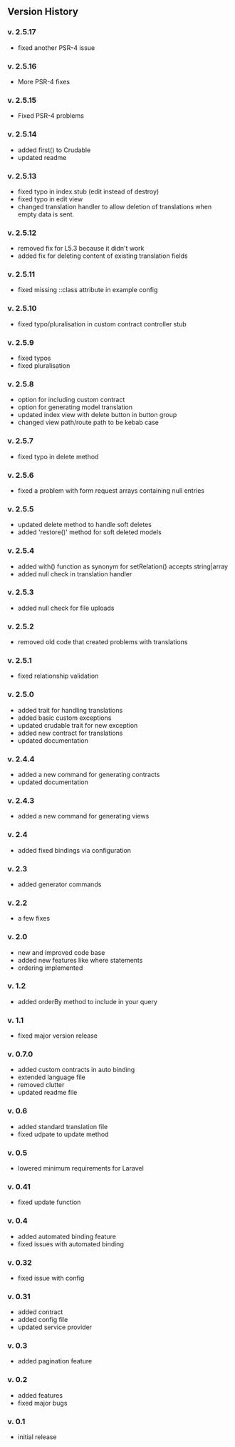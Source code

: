 ## Version History

### v. 2.5.17

-   fixed another PSR-4 issue

### v. 2.5.16

-   More PSR-4 fixes

### v. 2.5.15

-   Fixed PSR-4 problems

### v. 2.5.14

-   added first() to Crudable
-   updated readme

### v. 2.5.13

-   fixed typo in index.stub (edit instead of destroy)
-   fixed typo in edit view
-   changed translation handler to allow deletion of translations when empty data is sent.

### v. 2.5.12

-   removed fix for L5.3 because it didn't work
-   added fix for deleting content of existing translation fields

### v. 2.5.11

-   fixed missing ::class attribute in example config

### v. 2.5.10

-   fixed typo/pluralisation in custom contract controller stub

### v. 2.5.9

-   fixed typos
-   fixed pluralisation

### v. 2.5.8

-   option for including custom contract
-   option for generating model translation
-   updated index view with delete button in button group
-   changed view path/route path to be kebab case

### v. 2.5.7

-   fixed typo in delete method

### v. 2.5.6

-   fixed a problem with form request arrays containing null entries

### v. 2.5.5

-   updated delete method to handle soft deletes
-   added 'restore()' method for soft deleted models

### v. 2.5.4

-   added with() function as synonym for setRelation() accepts string|array
-   added null check in translation handler

### v. 2.5.3

-   added null check for file uploads

### v. 2.5.2

-   removed old code that created problems with translations

### v. 2.5.1

-   fixed relationship validation

### v. 2.5.0

-   added trait for handling translations
-   added basic custom exceptions
-   updated crudable trait for new exception
-   added new contract for translations
-   updated documentation

### v. 2.4.4

-   added a new command for generating contracts
-   updated documentation

### v. 2.4.3

-   added a new command for generating views

### v. 2.4

-   added fixed bindings via configuration

### v. 2.3

-   added generator commands

### v. 2.2

-   a few fixes

### v. 2.0

-   new and improved code base
-   added new features like where statements
-   ordering implemented

### v. 1.2

-   added orderBy method to include in your query

### v. 1.1

-   fixed major version release

### v. 0.7.0

-   added custom contracts in auto binding
-   extended language file
-   removed clutter
-   updated readme file

### v. 0.6

-   added standard translation file
-   fixed udpate to update method

### v. 0.5

-   lowered minimum requirements for Laravel

### v. 0.41

-   fixed update function

### v. 0.4

-   added automated binding feature
-   fixed issues with automated binding

### v. 0.32

-   fixed issue with config

### v. 0.31

-   added contract
-   added config file
-   updated service provider

### v. 0.3

-   added pagination feature

### v. 0.2

-   added features
-   fixed major bugs

### v. 0.1

-   initial release
